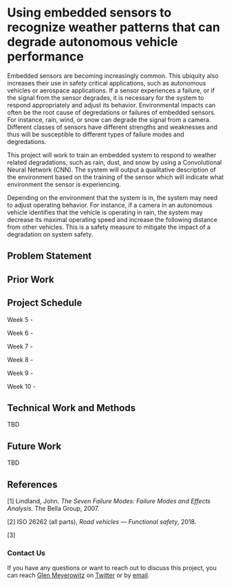 # Using embedded sensors to recognize weather patterns that can degrade autonomous vehicle performance

Embedded sensors are becoming increasingly common. This ubiquity also increases their use in safety critical applications, such as autonomous vehicles or aerospace applications. If a sensor experiences a failure, or if the signal from the sensor degrades, it is necessary for the system to respond appropriately and adjust its behavior. Environmental impacts can often be the root cause of degredations or failures of embedded sensors. For instance, rain, wind, or snow can degrade the signal from a camera. Different classes of sensors have different strengths and weaknesses and thus will be susceptible to different types of failure modes and degredations.

This project will work to train an embedded system to respond to weather related degradations, such as rain, dust, and snow by using a Convolutional Neural Network (CNN). The system will output a qualitative description of the environment based on the training of the sensor which will indicate what environment the sensor is experiencing.

Depending on the environment that the system is in, the system may need to adjust operating behavior. For instance, if a camera in an autonomous vehicle identifies that the vehicle is operating in rain, the system may decrease its maximal operating speed and increase the following distance from other vehicles. This is a safety measure to mitigate the impact of a degradation on system safety.

## Problem Statement

## Prior Work

## Project Schedule

Week 5 - 

Week 6 - 

Week 7 - 

Week 8 - 

Week 9 - 

Week 10 - 

## Technical Work and Methods

TBD

## Future Work

TBD

## References

[1] Lindland, John. <i>The Seven Failure Modes: Failure Modes and Effects Analysis.</i> The Bella Group, 2007.

[2] ISO 26262 (all parts), <i>Road vehicles — Functional safety</i>, 2018.

[3] 

### Contact Us

If you have any questions or want to reach out to discuss this project, you can reach [Glen Meyerowitz](https://glenmeyerowitz.com) on [Twitter](https://twitter.com/GlenMeyerowitz) or by [email](mailto:gmeyerowitz@ucla.edu).
